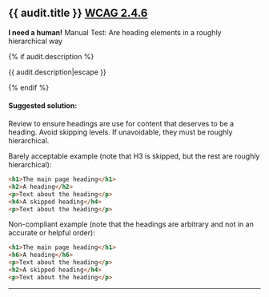 ## {{ audit.title }} [WCAG 2.4.6](https://www.w3.org/WAI/WCAG21/quickref/?versions=2.0#headings-and-labels)

__I need a human!__ Manual Test: Are heading elements in a roughly hierarchical way

{% if audit.description %}

{{ audit.description|escape }}

{% endif %}

#### Suggested solution:

Review to ensure headings are use for content that deserves to be a heading. Avoid skipping levels. If unavoidable, they must be roughly hierarchical.

Barely acceptable example (note that H3 is skipped, but the rest are roughly hierarchical):

```html
<h1>The main page heading</h1>
<h2>A heading</h2>
<p>Text about the heading</p>
<h4>A skipped heading</h4>
<p>Text about the heading</p>
```

Non-compliant example (note that the headings are arbitrary and not in an accurate or helpful order):

```html
<h1>The main page heading</h1>
<h6>A heading</h6>
<p>Text about the heading</p>
<h2>A skipped heading</h4>
<p>Text about the heading</p>
```

---
